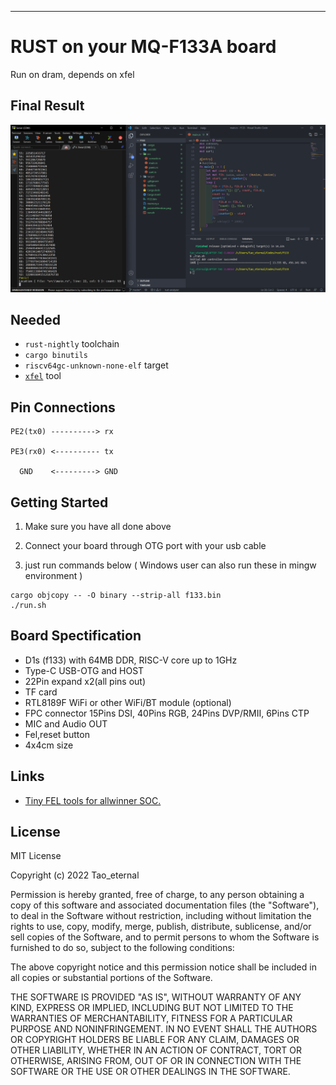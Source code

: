 

***
# RUST on your MQ-F133A board

Run on dram, depends on xfel


## Final Result

![](png/success.png)



## Needed

* `rust-nightly` toolchain
* `cargo binutils`
* `riscv64gc-unknown-none-elf` target
* [`xfel`](https://github.com/xboot/xfel) tool

## Pin Connections

```
PE2(tx0) ----------> rx

PE3(rx0) <---------- tx

  GND    <---------> GND
```

## Getting Started

1. Make sure you have all done above

2. Connect your board through OTG port with your usb cable

3. just run commands below ( Windows user can also run these in mingw environment )

```shell
cargo objcopy -- -O binary --strip-all f133.bin
./run.sh
```


## Board Spectification

  * D1s (f133) with 64MB DDR, RISC-V  core up to 1GHz
  * Type-C USB-OTG and HOST
  * 22Pin expand x2(all pins out)
  * TF card
  * RTL8189F WiFi or other WiFi/BT module (optional)
  * FPC connector 15Pins DSI, 40Pins RGB, 24Pins DVP/RMII, 6Pins CTP
  * MIC and Audio OUT
  * Fel,reset button
  * 4x4cm size

## Links

* [Tiny FEL tools for allwinner SOC.](https://github.com/xboot/xfel)

## License

MIT License

Copyright (c) 2022 Tao_eternal

Permission is hereby granted, free of charge, to any person obtaining a copy
of this software and associated documentation files (the "Software"), to deal
in the Software without restriction, including without limitation the rights
to use, copy, modify, merge, publish, distribute, sublicense, and/or sell
copies of the Software, and to permit persons to whom the Software is
furnished to do so, subject to the following conditions:

The above copyright notice and this permission notice shall be included in all
copies or substantial portions of the Software.

THE SOFTWARE IS PROVIDED "AS IS", WITHOUT WARRANTY OF ANY KIND, EXPRESS OR
IMPLIED, INCLUDING BUT NOT LIMITED TO THE WARRANTIES OF MERCHANTABILITY,
FITNESS FOR A PARTICULAR PURPOSE AND NONINFRINGEMENT. IN NO EVENT SHALL THE
AUTHORS OR COPYRIGHT HOLDERS BE LIABLE FOR ANY CLAIM, DAMAGES OR OTHER
LIABILITY, WHETHER IN AN ACTION OF CONTRACT, TORT OR OTHERWISE, ARISING FROM,
OUT OF OR IN CONNECTION WITH THE SOFTWARE OR THE USE OR OTHER DEALINGS IN THE
SOFTWARE.